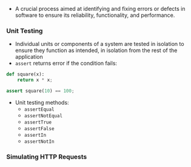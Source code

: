 - A crucial process aimed at identifying and fixing errors or defects in software to ensure its reliability, functionality, and performance.

### Unit Testing
- Individual units or components of a system are tested in isolation to ensure they function as intended, in isolation from the rest of the application
- `assert` returns error if the condition fails:
```python
def square(x):
	return x * x;

assert square(10) == 100;
```
- Unit testing methods:
	- `assertEqual`
	- `assertNotEqual`
	- `assertTrue`
	- `assertFalse`
	- `assertIn`
	- `assertNotIn`
	  
### Simulating HTTP Requests
